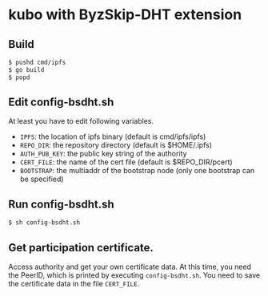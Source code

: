 # kubo with ByzSkip-DHT extension

## Build

```bash
$ pushd cmd/ipfs
$ go build
$ popd
```

## Edit config-bsdht.sh

At least you have to edit following variables.

* `IPFS`: the location of ipfs binary (default is cmd/ipfs/ipfs)
* `REPO_DIR`: the repository directory (default is $HOME/.ipfs)
* `AUTH_PUB_KEY`: the public key string of the authority
* `CERT_FILE`: the name of the cert file (default is $REPO_DIR/pcert)
* `BOOTSTRAP`: the multiaddr of the bootstrap node (only one bootstrap can be specified)

## Run config-bsdht.sh

```bash
$ sh config-bsdht.sh
```

## Get participation certificate.

Access authority and get your own certificate data. At this time, you need the PeerID, which is printed by executing `config-bsdht.sh`.
You need to save the certificate data in the file `CERT_FILE`.


